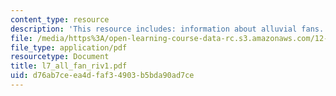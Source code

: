 ```yaml
---
content_type: resource
description: 'This resource includes: information about alluvial fans.'
file: /media/https%3A/open-learning-course-data-rc.s3.amazonaws.com/12-110-sedimentary-geology-fall-2004/d76ab7ceea4dfaf34903b5bda90ad7ce_l7_all_fan_riv1.pdf
file_type: application/pdf
resourcetype: Document
title: l7_all_fan_riv1.pdf
uid: d76ab7ce-ea4d-faf3-4903-b5bda90ad7ce
---
```

